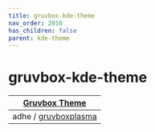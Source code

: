 ```yaml
---
title: gruvbox-kde-theme
nav_order: 2010
has_children: false
parent: kde-theme
---
```



# gruvbox-kde-theme

| [Gruvbox Theme](https://samwhelp.github.io/note-about-theme/read/desktop-theme/themes/gruvbox-theme.html) |
| --- |
| adhe / [gruvboxplasma](https://www.opencode.net/adhe/gruvboxplasma) |
